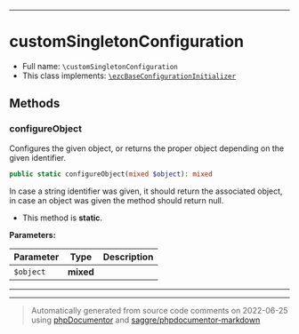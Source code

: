 ***

# customSingletonConfiguration





* Full name: `\customSingletonConfiguration`
* This class implements:
[`\ezcBaseConfigurationInitializer`](./ezcBaseConfigurationInitializer.md)




## Methods


### configureObject

Configures the given object, or returns the proper object depending on
the given identifier.

```php
public static configureObject(mixed $object): mixed
```

In case a string identifier was given, it should return the associated
object, in case an object was given the method should return null.

* This method is **static**.




**Parameters:**

| Parameter | Type | Description |
|-----------|------|-------------|
| `$object` | **mixed** |  |




***


***
> Automatically generated from source code comments on 2022-06-25 using [phpDocumentor](http://www.phpdoc.org/) and [saggre/phpdocumentor-markdown](https://github.com/Saggre/phpDocumentor-markdown)
